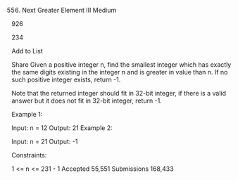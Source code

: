 556. Next Greater Element III
Medium

926

234

Add to List

Share
Given a positive integer n, find the smallest integer which has exactly the same digits existing in the integer n and is greater in value than n. If no such positive integer exists, return -1.

Note that the returned integer should fit in 32-bit integer, if there is a valid answer but it does not fit in 32-bit integer, return -1.



Example 1:

Input: n = 12
Output: 21
Example 2:

Input: n = 21
Output: -1


Constraints:

1 <= n <= 231 - 1
Accepted
55,551
Submissions
168,433
